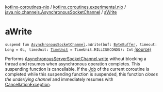 [kotlinx-coroutines-nio](../../index.md) / [kotlinx.coroutines.experimental.nio](../index.md) / [java.nio.channels.AsynchronousSocketChannel](index.md) / [aWrite](.)

# aWrite

`suspend fun `[`AsynchronousSocketChannel`](http://docs.oracle.com/javase/6/docs/api/java/nio/channels/AsynchronousSocketChannel.html)`.aWrite(buf: `[`ByteBuffer`](http://docs.oracle.com/javase/6/docs/api/java/nio/ByteBuffer.html)`, timeout: Long = 0L, timeUnit: `[`TimeUnit`](http://docs.oracle.com/javase/6/docs/api/java/util/concurrent/TimeUnit.html)` = TimeUnit.MILLISECONDS): Int` [(source)](http://github.com/kotlin/kotlinx.coroutines/tree/master/kotlinx-coroutines-nio/src/main/kotlin/kotlinx/coroutines/experimental/nio/Nio.kt#L127)

Performs [AsynchronousServerSocketChannel.write](#) without blocking a thread and resumes when asynchronous operation completes.
This suspending function is cancellable.
If the [Job](#) of the current coroutine is completed while this suspending function is suspended, this function
*closes the underlying channel* and immediately resumes with [CancellationException](#).

